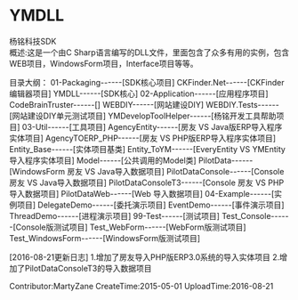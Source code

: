 # YMDLL
杨铭科技SDK
<br/>
概述:这是一个由C Sharp语言编写的DLL文件，里面包含了众多有用的实例，包含WEB项目，WindowsForm项目，Interface项目等等。

目录大纲：
01-Packaging------[SDK核心项目]
    CKFinder.Net------[CKFinder编辑器项目]
    YMDLL------[SDK核心]
02-Application------[应用程序项目]
    CodeBrainTruster------[]
    WEBDIY------[网站建设DIY]
    WEBDIY.Tests------[网站建设DIY单元测试项目]
    YMDevelopToolHelper------[杨铭开发工具帮助项目]
03-Util------[工具项目]
    AgencyEntity------[房友 VS Java版ERP导入程序实体项目]
    AgencyTOERP_PHP------[房友 VS PHP版ERP导入程序实体项目]
    Entity_Base------[实体项目基类]
    Entity_ToYM------[EveryEntity VS YMEntity导入程序实体项目]
    Model------[公共调用的Model类]
    PilotData------[WindowsForm 房友 VS Java导入数据项目]
    PilotDataConsole------[Console 房友 VS Java导入数据项目]
    PilotDataConsoleT3------[Console 房友 VS PHP导入数据项目]
    PilotDataWeb------[Web 导入数据项目]
04-Example------[实例项目]
    DelegateDemo------[委托演示项目]
    EventDemo------[事件演示项目]
    ThreadDemo------[进程演示项目]
99-Test------[测试项目]
    Test_Console------[Console版测试项目]
    Test_WebForm------[WebForm版测试项目]
    Test_WindowsForm------[WindowsForm版测试项目]


[2016-08-21更新日志]
1.增加了房友导入PHP版ERP3.0系统的导入实体项目
2.增加了PilotDataConsoleT3的导入数据项目

Contributor:MartyZane
CreateTime:2015-05-01
UploadTime:2016-08-21
